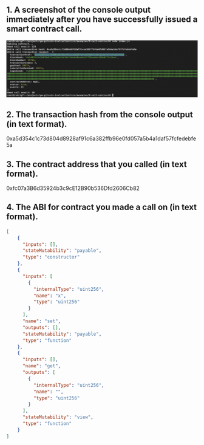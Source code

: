 ## 1. A screenshot of the console output immediately after you have successfully issued a smart contract call.
![](./CallContract.png)
## 2. The transaction hash from the console output (in text format).
0xa5d354c1c73d804d8928af91c6a382ffb96e0fd057a5b4a1daf57fcfedebfe5a
## 3. The contract address that you called (in text format).
0xfc07a3B6d35924b3c9cE12B90b536Dfd2606Cb82
## 4. The ABI for contract you made a call on (in text format).
```json
[
    {
      "inputs": [],
      "stateMutability": "payable",
      "type": "constructor"
    },
    {
      "inputs": [
        {
          "internalType": "uint256",
          "name": "x",
          "type": "uint256"
        }
      ],
      "name": "set",
      "outputs": [],
      "stateMutability": "payable",
      "type": "function"
    },
    {
      "inputs": [],
      "name": "get",
      "outputs": [
        {
          "internalType": "uint256",
          "name": "",
          "type": "uint256"
        }
      ],
      "stateMutability": "view",
      "type": "function"
    }
]
```
